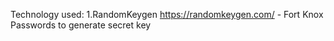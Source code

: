 Technology used:
1.RandomKeygen https://randomkeygen.com/ - Fort Knox Passwords to generate secret key